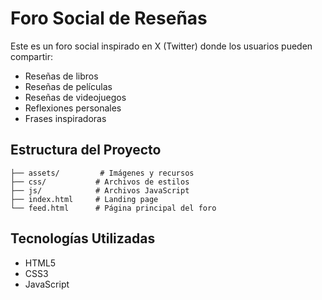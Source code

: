 # Foro Social de Reseñas

Este es un foro social inspirado en X (Twitter) donde los usuarios pueden compartir:
- Reseñas de libros
- Reseñas de películas
- Reseñas de videojuegos
- Reflexiones personales
- Frases inspiradoras

## Estructura del Proyecto

```
├── assets/         # Imágenes y recursos
├── css/           # Archivos de estilos
├── js/            # Archivos JavaScript
├── index.html     # Landing page
└── feed.html      # Página principal del foro
```

## Tecnologías Utilizadas
- HTML5
- CSS3
- JavaScript 